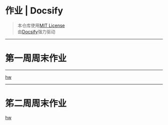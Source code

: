 # 作业 | Docsify #
> 本仓库使用[MIT License](https://raw.githubusercontent.com/CMSZ002/hw/main/LICENSE)  
> 由[Docsify](https://docsify.js.org/)强力驱动
-----
# 第一周周末作业 #
-----
[hw](../hw/1.md ':include :type=markdown')

-----
# 笫二周周末作业 #
[hw](../hw/2.md ':include :markdown')
